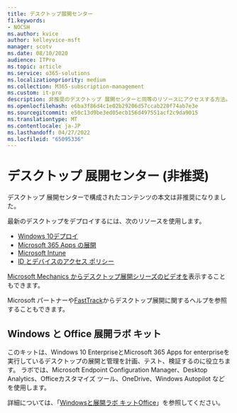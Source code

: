 ```yaml
---
title: デスクトップ展開センター
f1.keywords:
- NOCSH
ms.author: kvice
author: kelleyvice-msft
manager: scotv
ms.date: 08/10/2020
audience: ITPro
ms.topic: article
ms.service: o365-solutions
ms.localizationpriority: medium
ms.collection: M365-subscription-management
ms.custom: it-pro
description: 非推奨のデスクトップ 展開センターと同等のリソースにアクセスする方法。
ms.openlocfilehash: e6ba3f86d4c1e02b29206d57ccab220f74ab7e3e
ms.sourcegitcommit: e50c13d9be3ed05ecb156d497551acf2c9da9015
ms.translationtype: MT
ms.contentlocale: ja-JP
ms.lasthandoff: 04/27/2022
ms.locfileid: "65095336"
---
```

# <a name="desktop-deployment-center-deprecated"></a>デスクトップ 展開センター (非推奨)

デスクトップ 展開センターで構成されたコンテンツの本文は非推奨になりました。 

最新のデスクトップをデプロイするには、次のリソースを使用します。

- [Windows 10デプロイ](/windows/deployment/)
- [Microsoft 365 Apps の展開](/deployoffice/deployment-guide-microsoft-365-apps)
- [Microsoft Intune](/mem/intune/fundamentals/planning-guide)
- [ID とデバイスのアクセス ポリシー](../security/office-365-security/microsoft-365-policies-configurations.md)

[Microsoft Mechanics からデスクトップ展開シリーズのビデオを](https://www.aka.ms/watchhowtoshift)表示することもできます。

Microsoft パートナーや[FastTrack](https://www.microsoft.com/fasttrack/microsoft-365)からデスクトップ展開に関するヘルプを参照することもできます。

## <a name="windows-and-office-deployment-lab-kit"></a>Windows と Office 展開ラボ キット

このキットは、Windows 10 EnterpriseとMicrosoft 365 Apps for enterpriseを実行しているデスクトップの展開と管理を計画、テスト、検証するのに役立ちます。 ラボでは、Microsoft Endpoint Configuration Manager、Desktop Analytics、Officeカスタマイズ ツール、OneDrive、Windows Autopilot などを使用します。

詳細については、「[Windowsと展開ラボ キットOffice](modern-desktop-deployment-and-management-lab.md)」を参照してください。
